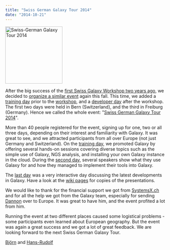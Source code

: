 ```yaml
---
title: "Swiss German Galaxy Tour 2014"
date: "2014-10-21"
---
```

<div class='right'><a href='/src/events/sg2014/index.md'><img src="/src/images/logos/SG2014Logo400.png" alt="Swiss-German Galaxy Tour 2014" width="180" /></a></div>


After the big success of the [first Swiss Galaxy Workshop two years ago](/src/events/switzerland2012/index.md), we decided to [organize a similar event](/src/events/sg2014/index.md) again this fall. This time, we added a [training day](/src/events/switzerland2014/trainingday/index.md) prior to the [workshop](/src/events/switzerland2014/index.md), and a [developer day](/src/events/germany2014/index.md) after the workshop. The first two days were held in Bern (Switzerland), and the third in Freiburg (Germany). Hence we called the whole event: "[Swiss German Galaxy Tour 2014](/src/events/sg2014/index.md)".

More than 40 people registered for the event, signing up for one, two or all three days, depending on their interest and familiarity with Galaxy. It was great to see, and we attracted participants from all over Europe (not just Germany and Switzerland). On the [training day](/src/events/switzerland2014/trainingday/index.md), we promoted Galaxy by offering several hands-on sessions covering diverse topics such as the simple use of Galaxy, NGS analysis, and installing your own Galaxy instance in the cloud. During the [second day](/src/events/switzerland2014/index.md), several speakers show what they use Galaxy for and how they managed to implement their tools into Galaxy.

The [last day](/src/events/germany2014/index.md) was a very interactive day discussing the latest developments in Galaxy. Have a look at the [wiki pages](/src/events/sg2014/index.md) for copies of the presentations.

We would like to thank for the financial support we got from [SystemsX.ch](http://www.systemsx.ch/) and for all the help we got from the Galaxy team, especially for sending [Dannon](/people/dannon-baker/) over to Europe. It was great to have him, and the event profited a lot from him.

Running the event at two different places caused some logistical problems - some participants even learned about European geography. But the event was again a great success and we got a lot of great feedback. We are looking forward to the next Swiss German Galaxy Tour.

[Björn](/people/bjoern-gruening/) and [Hans-Rudolf](/src/people/hansrudolf-hotz/)
